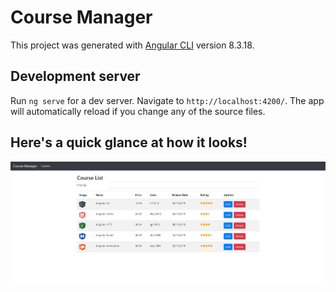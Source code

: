 # Course Manager

This project was generated with [Angular CLI](https://github.com/angular/angular-cli) version 8.3.18.

## Development server

Run `ng serve` for a dev server. Navigate to `http://localhost:4200/`. The app will automatically reload if you change any of the source files.

## Here's a quick glance at how it looks!
![Alt text](https://github.com/tchfer/course-manager/blob/main/src/assets/images/ScS.jpg)
